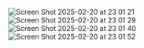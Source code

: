 ![Screen Shot 2025-02-20 at 23 01 21](https://github.com/user-attachments/assets/3718bd72-0d52-4ec8-b9a3-d09ee3006278)
![Screen Shot 2025-02-20 at 23 01 29](https://github.com/user-attachments/assets/05a0efcf-bbe7-4dd5-a1a9-7dd81092bfd7)
![Screen Shot 2025-02-20 at 23 01 40](https://github.com/user-attachments/assets/df08daf3-3703-489d-ba02-afd49a045085)
![Screen Shot 2025-02-20 at 23 01 52](https://github.com/user-attachments/assets/35cce870-1e43-49a1-aaec-3d0743a6d8f4)
